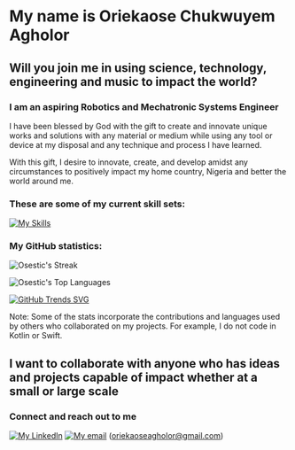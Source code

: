 # My name is Oriekaose Chukwuyem Agholor
## Will you join me in using science, technology, engineering and music to impact the world?

### I am an aspiring Robotics and Mechatronic Systems Engineer

I have been blessed by God with the gift to create and innovate unique works and solutions with any material or medium while using any tool or device at my disposal and any technique and process I have learned.

With this gift, I desire to innovate, create, and develop amidst any circumstances to positively impact my home country, Nigeria and better the world around me.

### These are some of my current skill sets:
[![My Skills](https://skillicons.dev/icons?i=c,cpp,cmake,python,matlab,java,github,gitlab,powershell,visualstudio,vscode,pycharm,idea,ros,linux,windows,raspberrypi,arduino,postman,html,css,wordpress&perline=11)](https://skillicons.dev)

### My GitHub statistics:

![Osestic's Streak](https://github-readme-streak-stats.herokuapp.com/?user=Osestic&theme=synthwave&hide_border=true)

![Osestic's Top Languages](https://github-readme-stats.vercel.app/api/top-langs/?username=Osestic&theme=synthwave&show_icons=true&hide_border=true&layout=compact)

[![GitHub Trends SVG](https://api.githubtrends.io/user/svg/Osestic/repos?use_percent=true&compact=false&theme=synthwaves&loc_metric=changed&time_range=all_time)](https://githubtrends.io)

Note: Some of the stats incorporate the contributions and languages used by others who collaborated on my projects. For example, I do not code in Kotlin or Swift.

## I want to collaborate with anyone who has ideas and projects capable of impact whether at a small or large scale
### Connect and reach out to me

[![My LinkedIn](https://img.shields.io/badge/linkedin-%231E77B5.svg?&style=for-the-badge&logo=linkedin&logoColor=white)](https://www.linkedin.com/in/oriekaose-agholor) [![My email](https://img.shields.io/badge/Gmail-D14836?style=for-the-badge&logo=gmail&logoColor=white)](mailto:oriekaoseagholor@gmail.com) (oriekaoseagholor@gmail.com)

